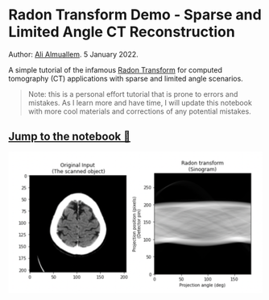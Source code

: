 # Radon Transform Demo - Sparse and Limited Angle CT Reconstruction
Author: [Ali Almuallem](https://www.linkedin.com/in/almuallem). 5 January 2022.

A simple tutorial of the infamous [Radon Transform](https://en.wikipedia.org/wiki/Radon_transform) for computed tomography (CT) applications with sparse and limited angle scenarios.

> Note: this is a personal effort tutorial that is prone to errors and mistakes. As I learn more and have time, I will update this notebook with more cool materials and corrections of any potential mistakes.

## [Jump to the notebook  🚀](https://github.com/almuallem/radonTransformTutoorial/blob/main/Radon%20Transform%20Demo.ipynb)

![](https://raw.githubusercontent.com/almuallem/radonTransformTutoorial/main/Radon.png)
